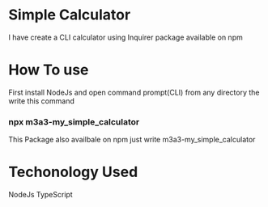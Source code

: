 # Simple Calculator 

I have create a CLI calculator using Inquirer package available on npm 

# How To use

First install NodeJs and open command prompt(CLI) from any directory the write this command
### npx m3a3-my_simple_calculator 


This Package also availbale on npm just write m3a3-my_simple_calculator  

# Techonology Used

NodeJs
TypeScript